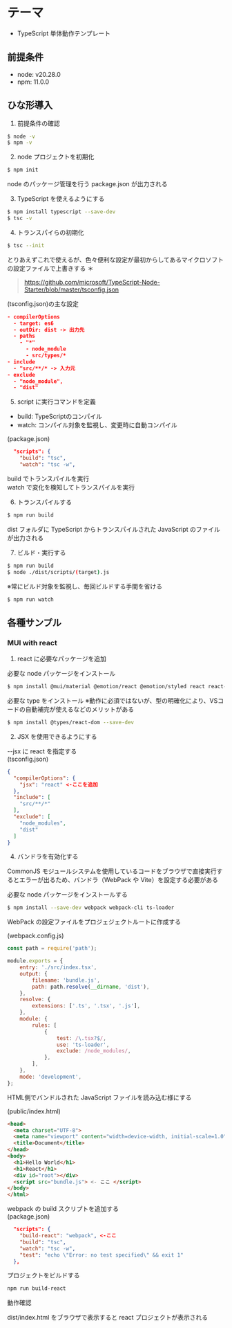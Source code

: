# テーマ
- TypeScript 単体動作テンプレート

## 前提条件
- node: v20.28.0
- npm: 11.0.0

## ひな形導入
1. 前提条件の確認
```bash
$ node -v
$ npm -v
```

2. node プロジェクトを初期化

```bash
$ npm init
```
node のパッケージ管理を行う package.json が出力される

3. TypeScript を使えるようにする

```bash
$ npm install typescript --save-dev
$ tsc -v
```

4. トランスパイらの初期化

```bash
$ tsc --init
```
とりあえずこれで使えるが、色々便利な設定が最初からしてあるマイクロソフトの設定ファイルで上書きする ＊

> https://github.com/microsoft/TypeScript-Node-Starter/blob/master/tsconfig.json

(tsconfig.json)の主な設定
```json
- compilerOptions
  - target: es6
  - outDir: dist -> 出力先
  - paths
    - "*"
      - node_module
      - src/types/*
- include
  - "src/**/* -> 入力元
- exclude
  - "node_module",
  - "dist"
```

5. script に実行コマンドを定義

- build: TypeScriptのコンパイル
- watch: コンパイル対象を監視し、変更時に自動コンパイル

(package.json)
```json
  "scripts": {
    "build": "tsc",
    "watch": "tsc -w",
```
build でトランスパイルを実行  
watch で変化を検知してトランスパイルを実行

6. トランスパイルする

```bash
$ npm run build
```
dist フォルダに TypeScript からトランスパイルされた JavaScript のファイルが出力される

7. ビルド・実行する
```bash
$ npm run build
$ node ./dist/scripts/(target).js
```
※常にビルド対象を監視し、毎回ビルドする手間を省ける
```bash
$ npm run watch
```

## 各種サンプル

### MUI with react

1. react に必要なパッケージを追加

必要な node パッケージをインストール
```bash
$ npm install @mui/material @emotion/react @emotion/styled react react-dom
```

必要な type をインストール ※動作に必須ではないが、型の明確化により、VSコードの自動補完が使えるなどのメリットがある
```bash
$ npm install @types/react-dom --save-dev
```

2. JSX を使用できるようにする

--jsx に react を指定する  
(tsconfig.json)
```json
{
  "compilerOptions": {
    "jsx": "react" <-ここを追加
  },
  "include": [
    "src/**/*"
  ],
  "exclude": [
    "node_modules",
    "dist"
  ]
}
```

4. バンドラを有効化する

CommonJS モジュールシステムを使用しているコードをブラウザで直接実行するとエラーが出るため、バンドラ（WebPack や Vite）を設定する必要がある

必要な node パッケージをインストールする
```bash
$ npm install --save-dev webpack webpack-cli ts-loader
```

WebPack の設定ファイルをプロジェジェクトルートに作成する  

(webpack.config.js)
```javascript
const path = require('path');

module.exports = {
    entry: './src/index.tsx',
    output: {
        filename: 'bundle.js',
        path: path.resolve(__dirname, 'dist'),
    },
    resolve: {
        extensions: ['.ts', '.tsx', '.js'],
    },
    module: {
        rules: [
            {
                test: /\.tsx?$/,
                use: 'ts-loader',
                exclude: /node_modules/,
            },
        ],
    },
    mode: 'development',
};
```
HTML側でバンドルされた JavaScript ファイルを読み込む様にする  

(public/index.html)
```html
<head>
  <meta charset="UTF-8">
  <meta name="viewport" content="width=device-width, initial-scale=1.0">
  <title>Document</title>
</head>
<body>
  <h1>Hello World</h1>
  <h1>React</h1>
  <div id="root"></div>
  <script src="bundle.js"> <- ここ </script>
</body>
</html>
```

webpack の build スクリプトを追加する  
(package.json)
```json
  "scripts": {
    "build-react": "webpack", <-ここ
    "build": "tsc",
    "watch": "tsc -w",
    "test": "echo \"Error: no test specified\" && exit 1"
  },
```

プロジェクトをビルドする
```bash
npm run build-react
```

動作確認  

dist/index.html をブラウザで表示すると react プロジェクトが表示される